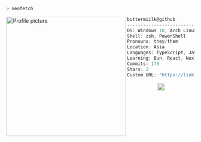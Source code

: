 ```zsh
> neofetch
```

<img align="left" src="https://i.imgur.com/Qq3OJJ0.png" alt="Profile picture" width="320" /> 

```csharp
buttermiilk@github
-------------------------
OS: Windows 10, Arch Linux x86_64
Shell: zsh, PowerShell
Pronouns: they/them
Location: Asia
Languages: TypeScript, JavaScript, Python, C++, Bash
Learning: Bun, React, Next.js, Frontend Design
Commits: 170
Stars: 2
Custom URL: "https://linktr.ee/sh1m3ji"
```
<p align="center">
  <img alt="scheme" src="https://i.imgur.com/T09wbom.jpg" height="20" />
</p>
